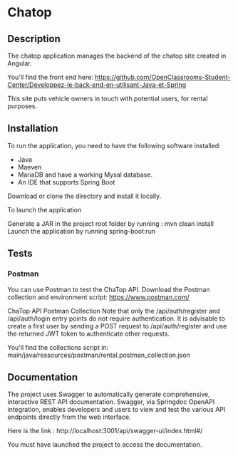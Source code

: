 # Chatop

## Description

The chatop application manages the backend of the chatop site created in Angular.

You'll find the front end here:
https://github.com/OpenClassrooms-Student-Center/Developpez-le-back-end-en-utilisant-Java-et-Spring

This site puts vehicle owners in touch with potential users, for rental purposes.

## Installation

To run the application, you need to have the following software installed:

- Java
- Maeven
- MariaDB and have a working Mysal database.
- An IDE that supports Spring Boot

Download or clone the directory and install it locally.

To launch the application

Generate a JAR in the project root folder by running :
mvn clean install
Launch the application by running
spring-boot:run

## Tests

### Postman

You can use Postman to test the ChaTop API.
Download the Postman collection and environment script: https://www.postman.com/

ChaTop API Postman Collection
Note that only the /api/auth/register and /api/auth/login entry points do not require authentication. It is advisable to create a first user by sending a POST request to /api/auth/register and use the returned JWT token to authenticate other requests.

You'll find the collections script in: main/java/ressources/postman/rental.postman_collection.json

## Documentation

The project uses Swagger to automatically generate comprehensive, interactive REST API documentation. Swagger, via Springdoc OpenAPI integration, enables developers and users to view and test the various API endpoints directly from the web interface.

Here is the link :
http://localhost:3001/api/swagger-ui/index.html#/

You must have launched the project to access the documentation.

